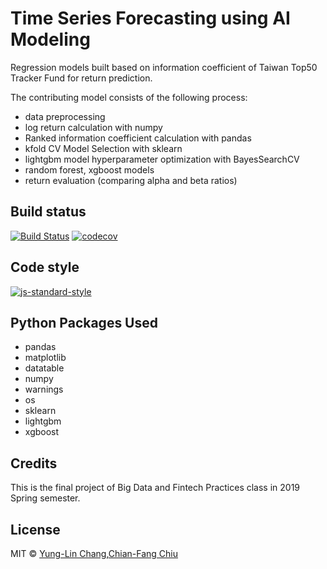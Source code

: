 # Time Series Forecasting using AI Modeling 
Regression models built based on information coefficient of Taiwan Top50 Tracker Fund for return prediction.

The contributing model consists of the following process:
 - data preprocessing
 - log return calculation with numpy
 - Ranked information coefficient calculation with pandas
 - kfold CV Model Selection with sklearn
 - lightgbm model hyperparameter optimization with BayesSearchCV
 - random forest, xgboost models
 - return evaluation (comparing alpha and beta ratios)

## Build status
[![Build Status](https://travis-ci.org/joemccann/dillinger.svg?branch=master)](https://travis-ci.org/joemccann/dillinger) [![codecov](https://codecov.io/gh/yunglinchang/timeseries_forecasting/branch/master/graph/badge.svg)](https://codecov.io/gh/yunglinchang/timeseries_forecasting)
## Code style
[![js-standard-style](https://img.shields.io/badge/code%20style-standard-brightgreen.svg?style=flat)](https://github.com/feross/standard)

## Python Packages Used
 - pandas
 - matplotlib
 - datatable
 - numpy
 - warnings
 - os
 - sklearn
 - lightgbm
 - xgboost

## Credits
This is the final project of Big Data and Fintech Practices class in 2019 Spring semester.

## License
MIT © [Yung-Lin Chang](),[Chian-Fang Chiu]()